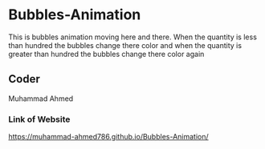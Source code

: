 # Bubbles-Animation
This is bubbles animation moving here and there. When the quantity is less than hundred the bubbles change there color and when the quantity is greater than hundred the bubbles change there color again
## Coder
Muhammad Ahmed
### Link of Website
https://muhammad-ahmed786.github.io/Bubbles-Animation/
